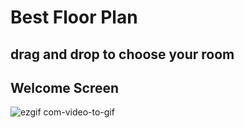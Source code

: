 # Best Floor Plan
## drag and drop to choose your room

## Welcome Screen
![ezgif com-video-to-gif](https://user-images.githubusercontent.com/60044835/206761899-314fab8d-4f0e-4c5e-8479-7a29b989843c.gif)
